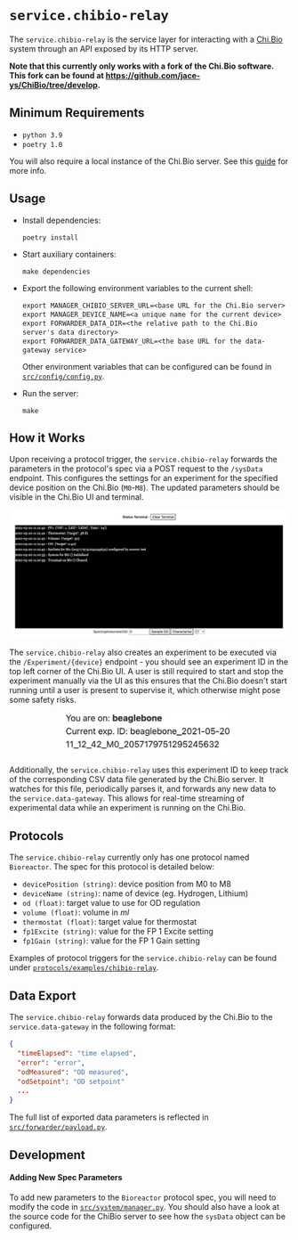# `service.chibio-relay`

The `service.chibio-relay` is the service layer for interacting with a [Chi.Bio](https://chi.bio/) system through an API exposed by its HTTP server.

**Note that this currently only works with a fork of the Chi.Bio software. This fork can be found at https://github.com/jace-ys/ChiBio/tree/develop.**

## Minimum Requirements

- `python 3.9`
- `poetry 1.0`

You will also require a local instance of the Chi.Bio server. See this [guide](../../docs/development.md#externalchibio-server) for more info.

## Usage

- Install dependencies:

  ```
  poetry install
  ```

- Start auxiliary containers:

  ```
  make dependencies
  ```

- Export the following environment variables to the current shell:

  ```
  export MANAGER_CHIBIO_SERVER_URL=<base URL for the Chi.Bio server>
  export MANAGER_DEVICE_NAME=<a unique name for the current device>
  export FORWARDER_DATA_DIR=<the relative path to the Chi.Bio server's data directory>
  export FORWARDER_DATA_GATEWAY_URL=<the base URL for the data-gateway service>
  ```

  Other environment variables that can be configured can be found in [`src/config/config.py`](src/config/config.py).

- Run the server:

  ```
  make
  ```

## How it Works

Upon receiving a protocol trigger, the `service.chibio-relay` forwards the parameters in the protocol's spec via a POST request to the `/sysData` endpoint. This configures the settings for an experiment for the specified device position on the Chi.Bio (`M0`-`M8`). The updated parameters should be visible in the Chi.Bio UI and terminal.

![chibio-console](../../docs/assets/chibio-terminal.jpg)

The `service.chibio-relay` also creates an experiment to be executed via the `/Experiment/{device}` endpoint - you should see an experiment ID in the top left corner of the Chi.Bio UI. A user is still required to start and stop the experiment manually via the UI as this ensures that the Chi.Bio doesn't start running until a user is present to supervise it, which otherwise might pose some safety risks.

<p align="center">
  <img src="../../docs/assets/chibio-experiment.jpg" alt="chibio-experiment" width="300">
</p>

Additionally, the `service.chibio-relay` uses this experiment ID to keep track of the corresponding CSV data file generated by the Chi.Bio server. It watches for this file, periodically parses it, and forwards any new data to the `service.data-gateway`. This allows for real-time streaming of experimental data while an experiment is running on the Chi.Bio.

## Protocols

The `service.chibio-relay` currently only has one protocol named `Bioreactor`. The spec for this protocol is detailed below:

- `devicePosition (string)`: device position from M0 to M8
- `deviceName (string)`: name of device (eg. Hydrogen, Lithium)
- `od (float)`: target value to use for OD regulation
- `volume (float)`: volume in _ml_
- `thermostat (float)`: target value for thermostat
- `fp1Excite (string)`: value for the FP 1 Excite setting
- `fp1Gain (string)`: value for the FP 1 Gain setting

Examples of protocol triggers for the `service.chibio-relay` can be found under [`protocols/examples/chibio-relay`](../../protocols/examples/chibio-relay).

## Data Export

The `service.chibio-relay` forwards data produced by the Chi.Bio to the `service.data-gateway` in the following format:

```json
{
  "timeElapsed": "time elapsed",
  "error": "error",
  "odMeasured": "OD measured",
  "odSetpoint": "OD setpoint"
  ...
}
```

The full list of exported data parameters is reflected in [`src/forwarder/payload.py`](src/forwarder/payload.py).

## Development

#### Adding New Spec Parameters

To add new parameters to the `Bioreactor` protocol spec, you will need to modify the code in [`src/system/manager.py`](src/system/manager.py). You should also have a look at the source code for the ChiBio server to see how the `sysData` object can be configured.
